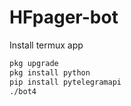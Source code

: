 # HFpager-bot

Install termux app

```bash
pkg upgrade  
pkg install python  
pip install pytelegramapi  
./bot4
```
